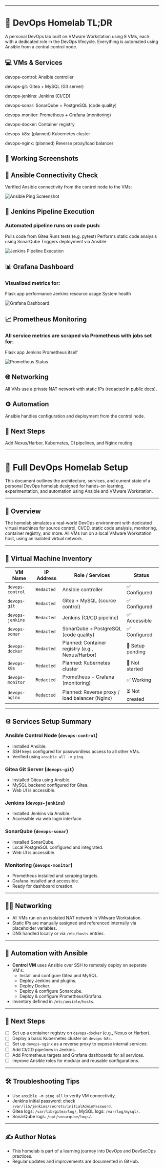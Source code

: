 *********************************************************************************************************
# 🧪 DevOps Homelab TL;DR
  
A personal DevOps lab built on VMware Workstation using 8 VMs, each with a dedicated role in the DevOps lifecycle. Everything is automated using Ansible from a central control node.

## 💻 VMs & Services

devops-control: Ansible controller

devops-git: Gitea + MySQL (Git server)

devops-jenkins: Jenkins (CI/CD)

devops-sonar: SonarQube + PostgreSQL (code quality)

devops-monitor: Prometheus + Grafana (monitoring)

devops-docker: Container registry

devops-k8s: (planned) Kubernetes cluster

devops-nginx: (planned) Reverse proxy/load balancer

## 📸 Working Screenshots

## 🔧 Ansible Connectivity Check

Verified Ansible connectivity from the control node to the VMs:

![Ansible Ping Screenshot](ansible-connect.png)


## 🧪 Jenkins Pipeline Execution
### Automated pipeline runs on code push:

Pulls code from Gitea
Runs tests (e.g. pytest)
Performs static code analysis using SonarQube
Triggers deployment via Ansible

![Jenkins Pipeline Execution](jenkins.png)

## 📊 Grafana Dashboard
### Visualized metrics for:

Flask app performance
Jenkins resource usage
System health

![Grafana Dashboard](grafana.png)

## 📈 Prometheus Monitoring
### All service metrics are scraped via Prometheus with jobs set for:

Flask app
Jenkins
Prometheus itself

![Prometheus Status](prom.png)


## 🌐 Networking

All VMs use a private NAT network with static IPs (redacted in public docs).

## ⚙️ Automation

Ansible handles configuration and deployment from the control node.

## 🚧 Next Steps

Add Nexus/Harbor, Kubernetes, CI pipelines, and Nginx routing.

*********************************************************************************************************

# 🧪 Full DevOps Homelab Setup

This document outlines the architecture, services, and current state of a personal DevOps homelab designed for hands-on learning, experimentation, and automation using Ansible and VMware Workstation.

---

## 📌 Overview

The homelab simulates a real-world DevOps environment with dedicated virtual machines for source control, CI/CD, static code analysis, monitoring, container registry, and more. All VMs run on a local VMware Workstation host, using an isolated virtual network.

---

## 🧱 Virtual Machine Inventory

| VM Name          | IP Address     |    Role / Services                               | Status           |
|------------------|----------------|--------------------------------------------------|-------------------|
| `devops-control` | `Redacted`     | Ansible controller                               | ✅ Configured    |
| `devops-git`     | `Redacted`     | Gitea + MySQL (source control)                   | ✅ Configured    |
| `devops-jenkins` | `Redacted`     | Jenkins (CI/CD pipeline)                         | ✅ Accessible    |
| `devops-sonar`   | `Redacted`     | SonarQube + PostgreSQL (code quality)            | ✅ Configured    |
| `devops-docker`  | `Redacted`     | Planned: Container registry (e.g., Nexus/Harbor) | 🔄 Setup pending |
| `devops-k8s`     | `Redacted`     | Planned: Kubernetes cluster                      | 🔄 Not started   |
| `devops-monitor` | `Redacted`     | Prometheus + Grafana (monitoring)                | ✅ Working       |
| `devops-nginx`   | `Redacted`     | Planned: Reverse proxy / load balancer (Nginx)   | ⏳ Not created   |

---

## ⚙️ Services Setup Summary

### Ansible Control Node (`devops-control`)
- Installed Ansible.
- SSH keys configured for passwordless access to all other VMs.
- Verified using `ansible all -m ping`.

### Gitea Git Server (`devops-git`)
- Installed Gitea using Ansible.
- MySQL backend configured for Gitea.
- Web UI is accessible.

### Jenkins (`devops-jenkins`)
- Installed Jenkins via Ansible.
- Accessible via web login interface.

### SonarQube (`devops-sonar`)
- Installed SonarQube.
- Local PostgreSQL configured and integrated.
- Web UI is accessible.

### Monitoring (`devops-monitor`)
- Prometheus installed and scraping targets.
- Grafana installed and accessible.
- Ready for dashboard creation.

---

## 🧑‍💻 Networking

- All VMs run on an isolated NAT network in VMware Workstation.
- Static IPs are manually assigned and referenced internally via placeholder variables.
- DNS handled locally or via `/etc/hosts` entries.

---

## 🔁 Automation with Ansible

- **Control VM** uses Ansible over SSH to remotely deploy on seperate VM's:
  - Install and configure Gitea and MySQL.
  - Deploy Jenkins and plugins.
  - Deploy Docker.
  - Deploy & configure Sonarcube.
  - Deploy & configure Prometheus/Grafana.
- Inventory defined in `/etc/ansible/hosts`.

---

## 🧭 Next Steps

- [ ] Set up a container registry on `devops-docker` (e.g., Nexus or Harbor).
- [ ] Deploy a basic Kubernetes cluster on `devops-k8s`.
- [ ] Set up `devops-nginx` as a reverse proxy to expose internal services.
- [ ] Add CI/CD pipelines in Jenkins.
- [ ] Add Prometheus targets and Grafana dashboards for all services.
- [ ] Improve Ansible roles for modular and reusable configurations.

---

## 🛠️ Troubleshooting Tips

- Use `ansible -m ping all` to verify VM connectivity.
- Jenkins initial password: check `/var/lib/jenkins/secrets/initialAdminPassword`.
- Gitea logs: `/var/lib/gitea/log/`, MySQL logs: `/var/log/mysql/`.
- SonarQube logs: `/opt/sonarqube/logs/`.

---

## ✍️ Author Notes

- This homelab is part of a learning journey into DevOps and DevSecOps practices.
- Regular updates and improvements are documented in GitHub.
